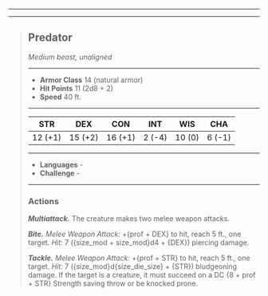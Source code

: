 ___
___
> ## Predator
> *Medium beast, unaligned*
> ___
> - **Armor Class** 14 (natural armor)
> - **Hit Points** 11 (2d8 + 2)
> - **Speed** 40 ft.
> ___
> |STR|DEX|CON|INT|WIS|CHA|
> |:---:|:---:|:---:|:---:|:---:|:---:|
> |12 (+1)|15 (+2)|16 (+1)|2 (-4)|10 (0)|6 (-1)|
> ___
> - **Languages** -
> - **Challenge** -
> ___
>
> ### Actions
> ***Multiattack.*** The creature makes two melee weapon attacks.
>
> ***Bite.*** *Melee Weapon Attack:* +{prof + DEX} to hit, reach 5 ft., one target. *Hit:* 7 ({size_mod + size_mod}d4 + {DEX}) piercing damage.
>
> ***Tackle.*** *Melee Weapon Attack:* +{prof + STR} to hit, reach 5 ft., one target. *Hit:* 7 ({size_mod}d{size_die_size} + {STR}) bludgeoning damage. If the target is a creature, it must succeed on a DC {8 + prof + STR} Strength saving throw or be knocked prone.
